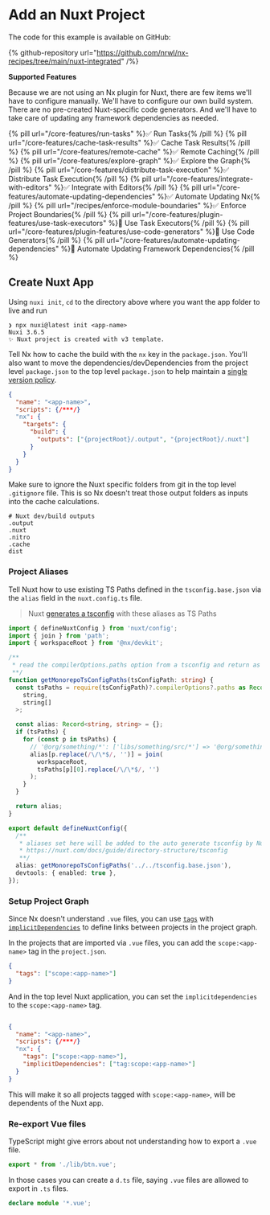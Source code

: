 # Add an Nuxt Project

The code for this example is available on GitHub:

{% github-repository url="https://github.com/nrwl/nx-recipes/tree/main/nuxt-integrated" /%}

**Supported Features**

Because we are not using an Nx plugin for Nuxt, there are few items we'll have to configure manually. We'll have to configure our own build system. There are no pre-created Nuxt-specific code generators. And we'll have to take care of updating any framework dependencies as needed.

{% pill url="/core-features/run-tasks" %}✅ Run Tasks{% /pill %}
{% pill url="/core-features/cache-task-results" %}✅ Cache Task Results{% /pill %}
{% pill url="/core-features/remote-cache" %}✅ Remote Caching{% /pill %}
{% pill url="/core-features/explore-graph" %}✅ Explore the Graph{% /pill %}
{% pill url="/core-features/distribute-task-execution" %}✅ Distribute Task Execution{% /pill %}
{% pill url="/core-features/integrate-with-editors" %}✅ Integrate with Editors{% /pill %}
{% pill url="/core-features/automate-updating-dependencies" %}✅ Automate Updating Nx{% /pill %}
{% pill url="/recipes/enforce-module-boundaries" %}✅ Enforce Project Boundaries{% /pill %}
{% pill url="/core-features/plugin-features/use-task-executors" %}🚫 Use Task Executors{% /pill %}
{% pill url="/core-features/plugin-features/use-code-generators" %}🚫 Use Code Generators{% /pill %}
{% pill url="/core-features/automate-updating-dependencies" %}🚫 Automate Updating Framework Dependencies{% /pill %}

## Create Nuxt App

Using `nuxi init`, `cd` to the directory above where you want the app folder to live and run

```shell
❯ npx nuxi@latest init <app-name>
Nuxi 3.6.5
✨ Nuxt project is created with v3 template.
```

Tell Nx how to cache the build with the `nx` key in the `package.json`.
You'll also want to move the dependencies/devDependencies from the project level `package.json` to the top level `package.json` to help maintain a [single version policy](/concepts/more-concepts/dependency-management#single-version-policy).

```json {% fileName="apps/<app-name>/package.json" %}
{
  "name": "<app-name>",
  "scripts": {/***/}
  "nx": {
    "targets": {
      "build": {
        "outputs": ["{projectRoot}/.output", "{projectRoot}/.nuxt"]
      }
    }
  }
}
```

Make sure to ignore the Nuxt specific folders from git in the top level `.gitignore` file. This is so Nx doesn't treat those output folders as inputs into the cache calculations.

```.gitignore {% fileName=".gitignore"}
# Nuxt dev/build outputs
.output
.nuxt
.nitro
.cache
dist
```

### Project Aliases

Tell Nuxt how to use existing TS Paths defined in the `tsconfig.base.json` via the `alias` field in the `nuxt.config.ts` file.

> Nuxt [generates a tsconfig](https://nuxt.com/docs/guide/directory-structure/tsconfig) with these aliases as TS Paths

```ts {% fileName="apps/<app-name>/nuxt.config.ts" %}
import { defineNuxtConfig } from 'nuxt/config';
import { join } from 'path';
import { workspaceRoot } from '@nx/devkit';

/**
 * read the compilerOptions.paths option from a tsconfig and return as aliases for Nuxt
 **/
function getMonorepoTsConfigPaths(tsConfigPath: string) {
  const tsPaths = require(tsConfigPath)?.compilerOptions?.paths as Record<
    string,
    string[]
  >;

  const alias: Record<string, string> = {};
  if (tsPaths) {
    for (const p in tsPaths) {
      // '@org/something/*': ['libs/something/src/*'] => '@org/something': '{pathToWorkspaceRoot}/libs/something/src'
      alias[p.replace(/\/\*$/, '')] = join(
        workspaceRoot,
        tsPaths[p][0].replace(/\/\*$/, '')
      );
    }
  }

  return alias;
}

export default defineNuxtConfig({
  /**
   * aliases set here will be added to the auto generate tsconfig by Nuxt
   * https://nuxt.com/docs/guide/directory-structure/tsconfig
   **/
  alias: getMonorepoTsConfigPaths('../../tsconfig.base.json'),
  devtools: { enabled: true },
});
```

### Setup Project Graph

Since Nx doesn't understand `.vue` files, you can use [`tags`](https://nx.dev/reference/project-configuration#tags) with [`implicitDependencies`](https://nx.dev/reference/project-configuration#implicitdependencies) to define links between projects in the project graph.

In the projects that are imported via `.vue` files, you can add the `scope:<app-name>` tag in the `project.json`.

```json {% fileName="libs/ui/project.json}
{
  "tags": ["scope:<app-name>"]
}
```

And in the top level Nuxt application, you can set the `implicitdependencies` to the `scope:<app-name>` tag.

```json {% fileName="apps/<app-name>/package.json %}

{
  "name": "<app-name>",
  "scripts": {/***/}
  "nx": {
    "tags": ["scope:<app-name>"],
    "implicitDependencies": ["tag:scope:<app-name>"]
  }
}
```

This will make it so all projects tagged with `scope:<app-name>`, will be dependents of the Nuxt app.

### Re-export Vue files

TypeScript might give errors about not understanding how to export a `.vue` file.

```ts {% fileName="libs/ui/src/index.ts}
export * from './lib/btn.vue';
```

In those cases you can create a `d.ts` file, saying `.vue` files are allowed to export in `.ts` files.

```ts {% fileName="libs/ui/src/vue-shim.d.ts" %}
declare module '*.vue';
```
